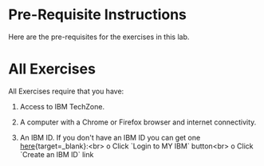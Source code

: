 # Pre-Requisite Instructions

Here are the pre-requisites for the exercises in this lab.  

# All Exercises

All Exercises require that you have:

1.  Access to IBM TechZone.

2.  A computer with a Chrome or Firefox browser and internet connectivity.

3.  An IBM ID.  If you don't have an IBM ID you can get one [here](https://www.ibm.com/account/reg/signup?){target=_blank}:<br>
o Click `Login to MY IBM` button<br>
o Click `Create an IBM ID` link

